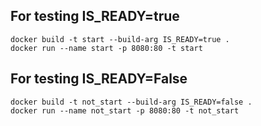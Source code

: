 ## For testing IS_READY=true
```
docker build -t start --build-arg IS_READY=true .
docker run --name start -p 8080:80 -t start
```
## For testing IS_READY=False
```
docker build -t not_start --build-arg IS_READY=false .
docker run --name not_start -p 8080:80 -t not_start
```

